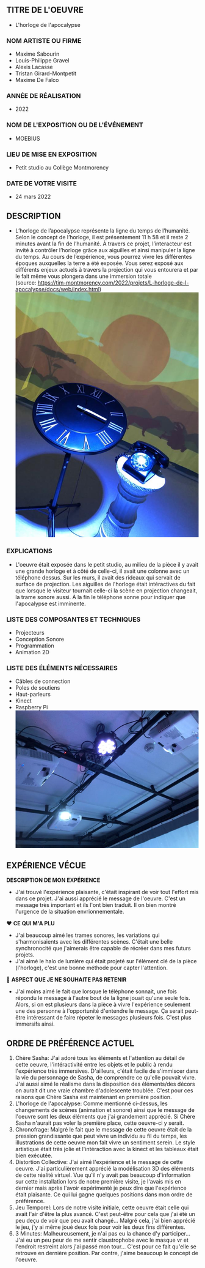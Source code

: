 ## TITRE DE L'OEUVRE
- L'horloge de l'apocalypse
 
### NOM ARTISTE OU FIRME
- Maxime Sabourin
- Louis-Philippe Gravel
- Alexis Lacasse
- Tristan Girard-Montpetit
- Maxime De Falco

### ANNÉE DE RÉALISATION
- 2022

### NOM DE L'EXPOSITION OU DE L'ÉVÉNEMENT
- MOEBIUS

### LIEU DE MISE EN EXPOSITION
- Petit studio au Collège Montmorency

### DATE DE VOTRE VISITE 
 - 24 mars 2022

## DESCRIPTION
 - L’horloge de l’apocalypse représente la ligne du temps de l’humanité. Selon le concept de l’horloge, il est présentement 11 h 58 et il reste 2 minutes avant la fin de l’humanité. À travers ce projet, l’interacteur est invité à contrôler l’horloge grâce aux aiguilles et ainsi manipuler la ligne du temps. Au cours de l’expérience, vous pourrez vivre les différentes époques auxquelles la terre a été exposée. Vous serez exposé aux différents enjeux actuels à travers la projection qui vous entourera et par le fait même vous plongera dans une immersion totale <br>
 (source: https://tim-montmorency.com/2022/projets/L-horloge-de-l-apocalypse/docs/web/index.html)
 ![ensemble](photos/horloge_ensemble.jpg) 
 
### EXPLICATIONS
- L'oeuvre était exposée dans le petit studio, au milieu de la pièce il y avait une grande horloge et à côté de celle-ci, il avait une colonne avec un téléphone dessus. Sur les murs, il avait des rideaux qui servait de surface de projection. Les aiguilles de l'horloge était intéractives du fait que lorsque le visiteur tournait celle-ci la scène en projection changeait, la trame sonore aussi. À la fin le téléphone sonne pour indiquer que l'apocalypse est imminente.   

### LISTE DES COMPOSANTES ET TECHNIQUES
 - Projecteurs
 - Conception Sonore
 - Programmation
 - Animation 2D

### LISTE DES ÉLÉMENTS NÉCESSAIRES
 - Câbles de connection
 - Poles de soutiens
 - Haut-parleurs
 - Kinect
 - Raspberry Pi <br>
 ![elements](photos/horloge_plafond.jpg) 

## EXPÉRIENCE VÉCUE

**DESCRIPTION DE MON EXPÉRIENCE**
- J'ai trouvé l'expérience plaisante, c'était inspirant de voir tout l'effort mis dans ce projet. J'ai aussi apprécié le message de l'oeuvre. C'est un message très important et ils l'ont bien traduit. Il on bien montré l'urgence de la situation envrionnementale. 

 ❤️ **CE QUI M'A PLU**
- J'ai beaucoup aimé les trames sonores, les variations qui s'harmonisaients avec les différentes scènes. C'était une belle synchronocité que j'aimerais être capable de récréer dans mes futurs projets.
- J'ai aimé le halo de lumière qui était projeté sur l'élément clé de la pièce (l'horloge), c'est une bonne méthode pour capter l'attention.

 🤔 **ASPECT QUE JE NE SOUHAITE PAS RETENIR**
 - J'ai moins aimé le fait que lorsque le téléphone sonnait, une fois répondu le message à l'autre bout de la ligne jouait qu'une seule fois. Alors, si on est plusieurs dans la pièce à vivre l'expérience seulement une des personne à l'opportunité d'entendre le message. Ça serait peut-être intéressant de faire répeter le messages plusieurs fois. C'est plus immersifs ainsi. 


## ORDRE DE PRÉFÉRENCE ACTUEL
1. Chère Sasha: J'ai adoré tous les éléments et l'attention au détail de cette oeuvre, l'intéractivité entre les objets et le public à rendu l'expérience très immersives. D'ailleurs, c'était facile de s'immiscer dans la vie du personnage de Sasha, de comprendre ce qu'elle pouvait vivre. J'ai aussi aimé le réalisme dans la disposition des éléments/des décors on aurait dit une vraie chambre d'adolescente troublée. C'est pour ces raisons que Chère Sasha est maintenant en première position. <br>
2. L'horloge de l'apocalypse: Comme mentionné ci-dessus, les changements de scènes (animation et sonore) ainsi que le message de l'oeuvre sont les deux éléments que j'ai grandement apprécié. Si Chère Sasha n'aurait pas voler la première place, cette oeuvre-ci y serait. 
3. Chronofrage: Malgré le fait que le message de cette oeuvre était de la pression grandissante que peut vivre un individu au fil du temps, les illustrations de cette oeuvre mon fait vivre un sentiment serein. Le style artistique était très jolie et l'intéraction avec la kinect et les tableaux était bien exécutée. 
4. Distortion Collective: J'ai aimé l'expérience et le message de cette oeuvre. J'ai particulièrement apprécié la modélisation 3D des éléments de cette réalité virtuel. Vue qu'il n'y avait pas beaucoup d'information sur cette installation lors de notre première visite, je l'avais mis en dernier mais après l'avoir expérimenté je peux dire que l'expérience était plaisante. Ce qui lui gagne quelques positions dans mon ordre de préférence. 
5. Jeu Temporel: Lors de notre visite initiale, cette oeuvre était celle qui avait l'air d'être la plus avancé. C'est peut-être pour cela que j'ai été un peu deçu de voir que peu avait changé... Malgré cela, j'ai bien apprécié le jeu, j'y ai même joué deux fois pour voir les deux fins différentes.  
6. 3 Minutes: Malheureusement, je n'ai pas eu la chance d'y participer... J'ai eu un peu peur de me sentir claustrophobe avec le masque vr et l'endroit restreint alors j'ai passé mon tour... C'est pour ce fait qu'elle se retrouve en dernière position. Par contre, j'aime beaucoup le concept de l'oeuvre. 


